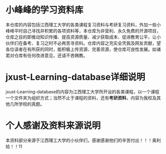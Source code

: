 # 小峰峰的学习资料库
本仓库的内容包括江西理工大学的各类课程复习资料与考研复习资料，外加一些小峰峰平时自己寻找并积累的各项资料等，本仓库为非营利、永久免费的开源项目，仓库之目的即推动知识传播、提高资源质量、减少获取成本、促进教育公平，让小伙伴们在备考、复习之时不必再苦寻资料。仓库内容之充实全凭我及网友贡献，望各位读者在有所获的同时，能积极上传资源、完善资源，使仓库可良性发展。如诸君对仓库有任何改进意见，还请不吝赐教。
# jxust-Learning-database详细说明
jxust-Learning-database的内容为江西理工大学所开设的各类课程，以一个课程一个文件夹为组织方式；当然不止于课程的资料，还有**考研资料**，内容为我校及其他几所学校的真题。
# 个人感谢及资料来源说明
本资料部分来源于江西理工大学的小伙伴们，感谢感谢他们的辛苦付出！！！奥利给！！11
